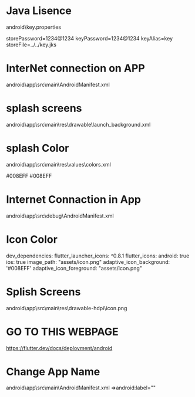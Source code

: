 # Java Lisence

android\key.properties
>>>
storePassword=1234@1234
keyPassword=1234@1234
keyAlias=key
storeFile=../../key.jks
# InterNet connection on APP
android\app\src\main\AndroidManifest.xml
>
<uses-permission android:name="android.permission.INTERNET"/>

# splash screens

android\app\src\main\res\drawable\launch_background.xml
>>>
<item>
<color android:color="@color/splash" />  
</item>
<item>
<bitmap
android:gravity="center"
android:src="@drawable/icon" />
</item>

# splash Color

android\app\src\main\res\values\colors.xml
>>>
<resources>
<color name="ic_launcher_background">#008EFF</color>
<color name="splash">#008EFF</color>
</resources>

# Internet Connaction in App

android\app\src\debug\AndroidManifest.xml
>>>
<uses-permission android:name="android.permission.INTERNET"/>

# Icon Color

dev_dependencies:
  flutter_launcher_icons: ^0.8.1
flutter_icons:
  android: true
  ios: true
  image_path: "assets/icon.png"
  adaptive_icon_background: '#008EFF'
  adaptive_icon_foreground: "assets/icon.png"
# Splish Screens
android\app\src\main\res\drawable-hdpi\icon.png
# GO TO THIS WEBPAGE
https://flutter.dev/docs/deployment/android
#  Change App Name 
android\app\src\main\AndroidManifest.xml =>android:label="<app name>"